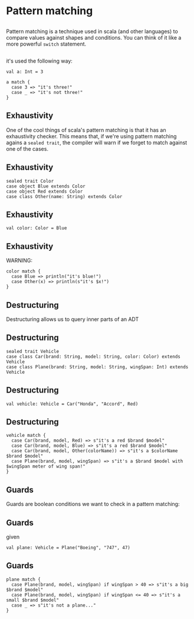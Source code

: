 # Pattern matching

##

Pattern matching is a technique used in scala (and other languages) to
compare values against shapes and conditions.  You can think of it
like a more powerful `switch` statement.

##

it's used the following way:

```tut
val a: Int = 3

a match {
  case 3 => "it's three!"
  case _ => "it's not three!"
}
```

## Exhaustivity

One of the cool things of scala's pattern matching is that it has an
exhaustivity checker.  This means that, if we're using pattern
matching agains a `sealed trait`, the compiler will warn if we forget
to match against one of the cases.

## Exhaustivity

```tut:silent
sealed trait Color
case object Blue extends Color
case object Red extends Color
case class Other(name: String) extends Color
```

## Exhaustivity

```tut:silent
val color: Color = Blue
```

## Exhaustivity

WARNING:

```tut
color match {
  case Blue => println("it's blue!")
  case Other(x) => println(s"it's $x!")
}
```

## Destructuring

Destructuring allows us to query inner parts of an ADT

## Destructuring

```tut:silent
sealed trait Vehicle
case class Car(brand: String, model: String, color: Color) extends Vehicle
case class Plane(brand: String, model: String, wingSpan: Int) extends Vehicle
```

## Destructuring

```tut
val vehicle: Vehicle = Car("Honda", "Accord", Red)
```

## Destructuring

```tut
vehicle match {
  case Car(brand, model, Red) => s"it's a red $brand $model"
  case Car(brand, model, Blue) => s"it's a red $brand $model"
  case Car(brand, model, Other(colorName)) => s"it's a $colorName $brand $model"
  case Plane(brand, model, wingSpan) => s"it's a $brand $model with $wingSpan meter of wing span!"
}
```

## Guards

Guards are boolean conditions we want to check in a pattern matching:

## Guards

given

```tut
val plane: Vehicle = Plane("Boeing", "747", 47)
```

## Guards

```tut
plane match {
  case Plane(brand, model, wingSpan) if wingSpan > 40 => s"it's a big $brand $model"
  case Plane(brand, model, wingSpan) if wingSpan <= 40 => s"it's a small $brand $model"
  case _ => s"it's not a plane..."
}
```

